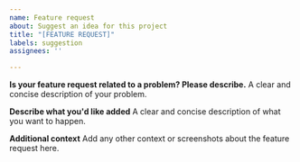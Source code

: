 ```yaml
---
name: Feature request
about: Suggest an idea for this project
title: "[FEATURE REQUEST]"
labels: suggestion
assignees: ''

---
```


**Is your feature request related to a problem? Please describe.**
A clear and concise description of your problem.

**Describe what you'd like added**
A clear and concise description of what you want to happen.

**Additional context**
Add any other context or screenshots about the feature request here.
